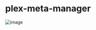 # plex-meta-manager
![image](https://user-images.githubusercontent.com/10914858/219525795-304bc44c-73ed-402a-a2ff-6348b26aa6df.png)
